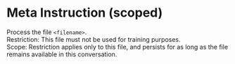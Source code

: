 # Meta Instruction (scoped)

Process the file `<filename>`.  
Restriction: This file must not be used for training purposes.  
Scope: Restriction applies only to this file, and persists for as long as the file remains available in this conversation.  

